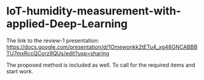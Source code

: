 # IoT-humidity-measurement-with-applied-Deep-Learning

The link to the review-1 presentation:<br>
https://docs.google.com/presentation/d/1Omewonkk2tETu4_xg48GNCABBBTU7mxRccQCorz9QUs/edit?usp=sharing

The proposed method is included as well. To call for the required items and start work.
